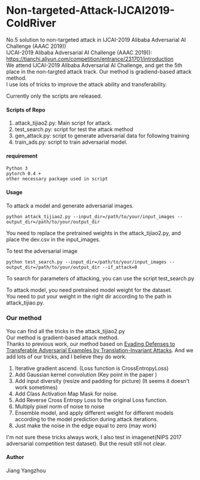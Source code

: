 # Non-targeted-Attack-IJCAI2019-ColdRiver
No.5 solution to non-targeted attack in IJCAI-2019 Alibaba Adversarial AI Challenge (AAAC 2019))  
IJCAI-2019 Alibaba Adversarial AI Challenge (AAAC 2019)): https://tianchi.aliyun.com/competition/entrance/231701/introduction  
We attend IJCAI-2019 Alibaba Adversarial AI Challenge, and get the 5th place in the non-targted attack track.
Our method is gradiend-based attack method.  
I use lots of tricks to improve the attack ability and transferability.
  
Currently only the scripts are released.

#### Scripts of Repo  
1. attack_tijiao2.py:  Main script for attack.
2. test_search.py: script for test the attack method
3. gen_attack.py: script to generate adversarial data for following training
4. train_ads.py: script to train adversarial model.

#### requirement
```
Python 3
pytorch 0.4 +
other necessary package used in script
```

#### Usage
To attack a model and generate adversarial images.
```
python attack_tijiao2.py --input_dir=/path/to/your/input_images --output_dir=/path/to/your/output_dir 
```
You need to replace the pretrained weights in the attack_tijiao2.py, and place the dev.csv in the input_images. 

To test the adversarial image
```
python test_search.py --input_dir=/path/to/your/input_images --output_dir=/path/to/your/output_dir --if_attack=0
```

To search for parameters of attacking, you can use the script test_search.py  

To attack model, you need pretrained model weight for the dataset.   
You need to put your weight in the right dir according to the path in attack_tijiao.py.   

### Our method
You can find all the tricks in the attack_tijiao2.py  
Our method is gradient-based attack method.  
Thanks to previous work, our method based on [Evading Defenses to Transferable Adversarial Examples by Translation-Invariant Attacks](https://arxiv.org/abs/1904.02884). And we add lots of our tricks, and I believe they do work.  
1. Iterative gradient ascend.  (Loss function is CrossEntropyLoss)    
2. Add Gaussian kernel convolution (Key point in the paper <Evading Defenses to Transferable Adversarial Examples by Translation-Invariant Attacks>)     
3. Add input diversity (resize and padding for picture) (It seems it doesn't work sometimes)  
4. Add Class Activation Map Mask for noise.  
5. Add Reverse Cross Entropy Loss to the original Loss function.  
6. Multiply pixel norm of noise to noise  
7. Ensemble model, and apply different weight for different models according to the model prediction during attack iterations.  
8. Just make the noise in the edge equal to zero  (may work)  

I'm not sure these tricks always work, I also test in imagenet(NIPS 2017 adversarial competition test dataset). But the result still not clear.

#### Author
Jiang Yangzhou

